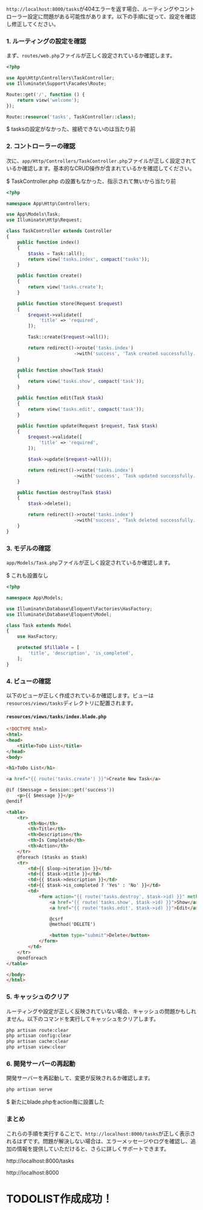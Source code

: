 `http://localhost:8000/tasks`が404エラーを返す場合、ルーティングやコントローラー設定に問題がある可能性があります。以下の手順に従って、設定を確認し修正してください。

### 1. ルーティングの設定を確認

まず、`routes/web.php`ファイルが正しく設定されているか確認します。

```php
<?php

use App\Http\Controllers\TaskController;
use Illuminate\Support\Facades\Route;

Route::get('/', function () {
    return view('welcome');
});

Route::resource('tasks', TaskController::class);
```
$ tasksの設定がなかった、接続できないのは当たり前

### 2. コントローラーの確認

次に、`app/Http/Controllers/TaskController.php`ファイルが正しく設定されているか確認します。基本的なCRUD操作が含まれているかを確認してください。

$ TaskController.php の設置もなかった、指示されて無いから当たり前

```php
<?php

namespace App\Http\Controllers;

use App\Models\Task;
use Illuminate\Http\Request;

class TaskController extends Controller
{
    public function index()
    {
        $tasks = Task::all();
        return view('tasks.index', compact('tasks'));
    }

    public function create()
    {
        return view('tasks.create');
    }

    public function store(Request $request)
    {
        $request->validate([
            'title' => 'required',
        ]);

        Task::create($request->all());

        return redirect()->route('tasks.index')
                         ->with('success', 'Task created successfully.');
    }

    public function show(Task $task)
    {
        return view('tasks.show', compact('task'));
    }

    public function edit(Task $task)
    {
        return view('tasks.edit', compact('task'));
    }

    public function update(Request $request, Task $task)
    {
        $request->validate([
            'title' => 'required',
        ]);

        $task->update($request->all());

        return redirect()->route('tasks.index')
                         ->with('success', 'Task updated successfully.');
    }

    public function destroy(Task $task)
    {
        $task->delete();

        return redirect()->route('tasks.index')
                         ->with('success', 'Task deleted successfully.');
    }
}
```

### 3. モデルの確認

`app/Models/Task.php`ファイルが正しく設定されているか確認します。

$ これも設置なし

```php
<?php

namespace App\Models;

use Illuminate\Database\Eloquent\Factories\HasFactory;
use Illuminate\Database\Eloquent\Model;

class Task extends Model
{
    use HasFactory;

    protected $fillable = [
        'title', 'description', 'is_completed',
    ];
}
```

### 4. ビューの確認

以下のビューが正しく作成されているか確認します。ビューは`resources/views/tasks`ディレクトリに配置されます。

#### `resources/views/tasks/index.blade.php`

```html
<!DOCTYPE html>
<html>
<head>
    <title>ToDo List</title>
</head>
<body>

<h1>ToDo List</h1>

<a href="{{ route('tasks.create') }}">Create New Task</a>

@if ($message = Session::get('success'))
    <p>{{ $message }}</p>
@endif

<table>
    <tr>
        <th>No</th>
        <th>Title</th>
        <th>Description</th>
        <th>Is Completed</th>
        <th>Action</th>
    </tr>
    @foreach ($tasks as $task)
    <tr>
        <td>{{ $loop->iteration }}</td>
        <td>{{ $task->title }}</td>
        <td>{{ $task->description }}</td>
        <td>{{ $task->is_completed ? 'Yes' : 'No' }}</td>
        <td>
            <form action="{{ route('tasks.destroy', $task->id) }}" method="POST">
                <a href="{{ route('tasks.show', $task->id) }}">Show</a>
                <a href="{{ route('tasks.edit', $task->id) }}">Edit</a>

                @csrf
                @method('DELETE')

                <button type="submit">Delete</button>
            </form>
        </td>
    </tr>
    @endforeach
</table>

</body>
</html>
```

### 5. キャッシュのクリア

ルーティングや設定が正しく反映されていない場合、キャッシュの問題かもしれません。以下のコマンドを実行してキャッシュをクリアします。

```bash
php artisan route:clear
php artisan config:clear
php artisan cache:clear
php artisan view:clear
```

### 6. 開発サーバーの再起動

開発サーバーを再起動して、変更が反映されるか確認します。

```bash
php artisan serve
```
$ 新たにblade.phpをaction毎に設置した

### まとめ

これらの手順を実行することで、`http://localhost:8000/tasks`が正しく表示されるはずです。問題が解決しない場合は、エラーメッセージやログを確認し、追加の情報を提供していただけると、さらに詳しくサポートできます。

http://localhost:8000/tasks

http://localhost:8000

# TODOLIST作成成功！

